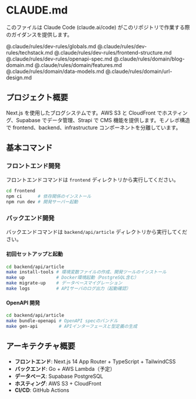 # CLAUDE.md

このファイルは Claude Code (claude.ai/code) がこのリポジトリで作業する際のガイダンスを提供します。

@.claude/rules/dev-rules/globals.md
@.claude/rules/dev-rules/techstack.md
@.claude/rules/dev-rules/frontend-structure.md
@.claude/rules/dev-rules/openapi-spec.md
@.claude/rules/domain/blog-domain.md
@.claude/rules/domain/features.md
@.claude/rules/domain/data-models.md
@.claude/rules/domain/url-design.md

## プロジェクト概要

Next.js を使用したブログシステムです。AWS S3 と CloudFront でホスティング、Supabase でデータ管理、Strapi で CMS 機能を提供します。モノレポ構造で frontend、backend、infrastructure コンポーネントを分離しています。

## 基本コマンド

### フロントエンド開発

フロントエンドコマンドは `frontend` ディレクトリから実行してください。

```bash
cd frontend
npm ci      # 依存関係のインストール
npm run dev # 開発サーバー起動
```

### バックエンド開発

バックエンドコマンドは `backend/api/article` ディレクトリから実行してください。

#### 初回セットアップと起動

```bash
cd backend/api/article
make install-tools # 環境変数ファイルの作成、開発ツールのインストール
make up            # Docker環境起動（PostgreSQL含む）
make migrate-up    # データベースマイグレーション
make logs          # APIサーバのログ出力（起動確認）
```

#### OpenAPI 開発

```bash
cd backend/api/article
make bundle-openapi # OpenAPI specのバンドル
make gen-api        # APIインターフェースと型定義の生成
```

## アーキテクチャ概要

- **フロントエンド**: Next.js 14 App Router + TypeScript + TailwindCSS
- **バックエンド**: Go + AWS Lambda（予定）
- **データベース**: Supabase PostgreSQL
- **ホスティング**: AWS S3 + CloudFront
- **CI/CD**: GitHub Actions
